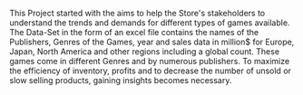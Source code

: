 This Project started with the aims to help the Store's stakeholders to understand the trends and demands for different types of games available. 
The Data-Set in the form of an excel file contains the names of the Publishers, Genres of the Games, year and sales data in million$ for Europe, Japan, North America and other regions including a global count. 
These games come in different Genres and by numerous publishers. To maximize the efficiency of inventory, profits and to decrease the number of unsold or slow selling products, gaining insights becomes necessary.
